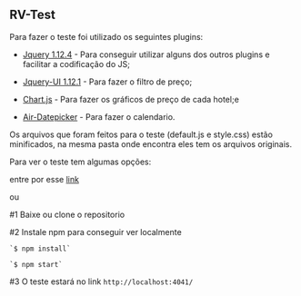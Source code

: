 ## RV-Test

Para fazer o teste foi utilizado os seguintes plugins:

- [Jquery 1.12.4](https://ajax.googleapis.com/ajax/libs/jquery/1.12.4/jquery.min.js) - Para conseguir utilizar alguns dos outros plugins e facilitar a codificação do JS;

- [Jquery-UI 1.12.1](https://jqueryui.com/) - Para fazer o filtro de preço;

- [Chart.js](http://www.chartjs.org/) - Para fazer os gráficos de preço de cada hotel;e

- [Air-Datepicker](http://t1m0n.name/air-datepicker/docs/) - Para fazer o calendario.

Os arquivos que foram feitos para o teste (default.js e style.css) estão minificados, na mesma pasta onde encontra eles tem os arquivos originais.

Para ver o teste tem algumas opções:

entre por esse [link](https://dcitalo.github.io/RV-test/src/)

ou

#1 Baixe ou clone o repositorio

#2 Instale npm para conseguir ver localmente 

	`$ npm install`

	`$ npm start`

#3 O teste estará no link `http://localhost:4041/`
